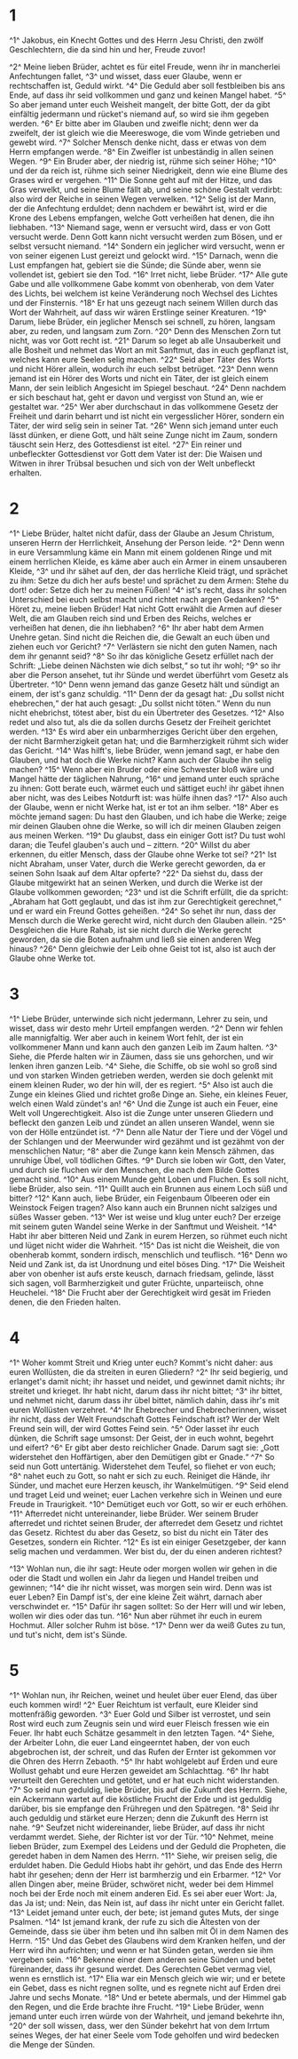 # 1
^1^ Jakobus, ein Knecht Gottes und des Herrn Jesu Christi, den zwölf Geschlechtern, die da sind hin und her, Freude zuvor! 

^2^ Meine lieben Brüder, achtet es für eitel Freude, wenn ihr in mancherlei Anfechtungen fallet, ^3^ und wisset, dass euer Glaube, wenn er rechtschaffen ist, Geduld wirkt. ^4^ Die Geduld aber soll festbleiben bis ans Ende, auf dass ihr seid vollkommen und ganz und keinen Mangel habet. ^5^ So aber jemand unter euch Weisheit mangelt, der bitte Gott, der da gibt einfältig jedermann und rücket's niemand auf, so wird sie ihm gegeben werden. ^6^ Er bitte aber im Glauben und zweifle nicht; denn wer da zweifelt, der ist gleich wie die Meereswoge, die vom Winde getrieben und gewebt wird. ^7^ Solcher Mensch denke nicht, dass er etwas von dem Herrn empfangen werde. ^8^ Ein Zweifler ist unbeständig in allen seinen Wegen. ^9^ Ein Bruder aber, der niedrig ist, rühme sich seiner Höhe; ^10^ und der da reich ist, rühme sich seiner Niedrigkeit, denn wie eine Blume des Grases wird er vergehen. ^11^ Die Sonne geht auf mit der Hitze, und das Gras verwelkt, und seine Blume fällt ab, und seine schöne Gestalt verdirbt: also wird der Reiche in seinen Wegen verwelken. ^12^ Selig ist der Mann, der die Anfechtung erduldet; denn nachdem er bewährt ist, wird er die Krone des Lebens empfangen, welche Gott verheißen hat denen, die ihn liebhaben. ^13^ Niemand sage, wenn er versucht wird, dass er von Gott versucht werde. Denn Gott kann nicht versucht werden zum Bösen, und er selbst versucht niemand. ^14^ Sondern ein jeglicher wird versucht, wenn er von seiner eigenen Lust gereizt und gelockt wird. ^15^ Darnach, wenn die Lust empfangen hat, gebiert sie die Sünde; die Sünde aber, wenn sie vollendet ist, gebiert sie den Tod. ^16^ Irret nicht, liebe Brüder. ^17^ Alle gute Gabe und alle vollkommene Gabe kommt von obenherab, von dem Vater des Lichts, bei welchem ist keine Veränderung noch Wechsel des Lichtes und der Finsternis. ^18^ Er hat uns gezeugt nach seinem Willen durch das Wort der Wahrheit, auf dass wir wären Erstlinge seiner Kreaturen. ^19^ Darum, liebe Brüder, ein jeglicher Mensch sei schnell, zu hören, langsam aber, zu reden, und langsam zum Zorn. ^20^ Denn des Menschen Zorn tut nicht, was vor Gott recht ist. ^21^ Darum so leget ab alle Unsauberkeit und alle Bosheit und nehmet das Wort an mit Sanftmut, das in euch gepflanzt ist, welches kann eure Seelen selig machen. ^22^ Seid aber Täter des Worts und nicht Hörer allein, wodurch ihr euch selbst betrüget. ^23^ Denn wenn jemand ist ein Hörer des Worts und nicht ein Täter, der ist gleich einem Mann, der sein leiblich Angesicht im Spiegel beschaut. ^24^ Denn nachdem er sich beschaut hat, geht er davon und vergisst von Stund an, wie er gestaltet war. ^25^ Wer aber durchschaut in das vollkommene Gesetz der Freiheit und darin beharrt und ist nicht ein vergesslicher Hörer, sondern ein Täter, der wird selig sein in seiner Tat. ^26^ Wenn sich jemand unter euch lässt dünken, er diene Gott, und hält seine Zunge nicht im Zaum, sondern täuscht sein Herz, des Gottesdienst ist eitel. ^27^ Ein reiner und unbefleckter Gottesdienst vor Gott dem Vater ist der: Die Waisen und Witwen in ihrer Trübsal besuchen und sich von der Welt unbefleckt erhalten.

# 2
^1^ Liebe Brüder, haltet nicht dafür, dass der Glaube an Jesum Christum, unseren Herrn der Herrlichkeit, Ansehung der Person leide. ^2^ Denn wenn in eure Versammlung käme ein Mann mit einem goldenen Ringe und mit einem herrlichen Kleide, es käme aber auch ein Armer in einem unsauberen Kleide, ^3^ und ihr sähet auf den, der das herrliche Kleid trägt, und sprächet zu ihm: Setze du dich her aufs beste! und sprächet zu dem Armen: Stehe du dort! oder: Setze dich her zu meinen Füßen! ^4^ ist's recht, dass ihr solchen Unterschied bei euch selbst macht und richtet nach argen Gedanken? ^5^ Höret zu, meine lieben Brüder! Hat nicht Gott erwählt die Armen auf dieser Welt, die am Glauben reich sind und Erben des Reichs, welches er verheißen hat denen, die ihn liebhaben? ^6^ Ihr aber habt dem Armen Unehre getan. Sind nicht die Reichen die, die Gewalt an euch üben und ziehen euch vor Gericht? ^7^ Verlästern sie nicht den guten Namen, nach dem ihr genannt seid? ^8^ So ihr das königliche Gesetz erfüllet nach der Schrift: „Liebe deinen Nächsten wie dich selbst,“ so tut ihr wohl; ^9^ so ihr aber die Person ansehet, tut ihr Sünde und werdet überführt vom Gesetz als Übertreter. ^10^ Denn wenn jemand das ganze Gesetz hält und sündigt an einem, der ist's ganz schuldig. ^11^ Denn der da gesagt hat: „Du sollst nicht ehebrechen,“ der hat auch gesagt: „Du sollst nicht töten.“ Wenn du nun nicht ehebrichst, tötest aber, bist du ein Übertreter des Gesetzes. ^12^ Also redet und also tut, als die da sollen durchs Gesetz der Freiheit gerichtet werden. ^13^ Es wird aber ein unbarmherziges Gericht über den ergehen, der nicht Barmherzigkeit getan hat; und die Barmherzigkeit rühmt sich wider das Gericht. ^14^ Was hilft's, liebe Brüder, wenn jemand sagt, er habe den Glauben, und hat doch die Werke nicht? Kann auch der Glaube ihn selig machen? ^15^ Wenn aber ein Bruder oder eine Schwester bloß wäre und Mangel hätte der täglichen Nahrung, ^16^ und jemand unter euch spräche zu ihnen: Gott berate euch, wärmet euch und sättiget euch! ihr gäbet ihnen aber nicht, was des Leibes Notdurft ist: was hülfe ihnen das? ^17^ Also auch der Glaube, wenn er nicht Werke hat, ist er tot an ihm selber. ^18^ Aber es möchte jemand sagen: Du hast den Glauben, und ich habe die Werke; zeige mir deinen Glauben ohne die Werke, so will ich dir meinen Glauben zeigen aus meinen Werken. ^19^ Du glaubst, dass ein einiger Gott ist? Du tust wohl daran; die Teufel glauben's auch und – zittern. ^20^ Willst du aber erkennen, du eitler Mensch, dass der Glaube ohne Werke tot sei? ^21^ Ist nicht Abraham, unser Vater, durch die Werke gerecht geworden, da er seinen Sohn Isaak auf dem Altar opferte? ^22^ Da siehst du, dass der Glaube mitgewirkt hat an seinen Werken, und durch die Werke ist der Glaube vollkommen geworden; ^23^ und ist die Schrift erfüllt, die da spricht: „Abraham hat Gott geglaubt, und das ist ihm zur Gerechtigkeit gerechnet,“ und er ward ein Freund Gottes geheißen. ^24^ So sehet ihr nun, dass der Mensch durch die Werke gerecht wird, nicht durch den Glauben allein. ^25^ Desgleichen die Hure Rahab, ist sie nicht durch die Werke gerecht geworden, da sie die Boten aufnahm und ließ sie einen anderen Weg hinaus? ^26^ Denn gleichwie der Leib ohne Geist tot ist, also ist auch der Glaube ohne Werke tot.

# 3
^1^ Liebe Brüder, unterwinde sich nicht jedermann, Lehrer zu sein, und wisset, dass wir desto mehr Urteil empfangen werden. ^2^ Denn wir fehlen alle mannigfaltig. Wer aber auch in keinem Wort fehlt, der ist ein vollkommener Mann und kann auch den ganzen Leib im Zaum halten. ^3^ Siehe, die Pferde halten wir in Zäumen, dass sie uns gehorchen, und wir lenken ihren ganzen Leib. ^4^ Siehe, die Schiffe, ob sie wohl so groß sind und von starken Winden getrieben werden, werden sie doch gelenkt mit einem kleinen Ruder, wo der hin will, der es regiert. ^5^ Also ist auch die Zunge ein kleines Glied und richtet große Dinge an. Siehe, ein kleines Feuer, welch einen Wald zündet's an! ^6^ Und die Zunge ist auch ein Feuer, eine Welt voll Ungerechtigkeit. Also ist die Zunge unter unseren Gliedern und befleckt den ganzen Leib und zündet an allen unseren Wandel, wenn sie von der Hölle entzündet ist. ^7^ Denn alle Natur der Tiere und der Vögel und der Schlangen und der Meerwunder wird gezähmt und ist gezähmt von der menschlichen Natur; ^8^ aber die Zunge kann kein Mensch zähmen, das unruhige Übel, voll tödlichen Giftes. ^9^ Durch sie loben wir Gott, den Vater, und durch sie fluchen wir den Menschen, die nach dem Bilde Gottes gemacht sind. ^10^ Aus einem Munde geht Loben und Fluchen. Es soll nicht, liebe Brüder, also sein. ^11^ Quillt auch ein Brunnen aus einem Loch süß und bitter? ^12^ Kann auch, liebe Brüder, ein Feigenbaum Ölbeeren oder ein Weinstock Feigen tragen? Also kann auch ein Brunnen nicht salziges und süßes Wasser geben. ^13^ Wer ist weise und klug unter euch? Der erzeige mit seinem guten Wandel seine Werke in der Sanftmut und Weisheit. ^14^ Habt ihr aber bitteren Neid und Zank in eurem Herzen, so rühmet euch nicht und lüget nicht wider die Wahrheit. ^15^ Das ist nicht die Weisheit, die von obenherab kommt, sondern irdisch, menschlich und teuflisch. ^16^ Denn wo Neid und Zank ist, da ist Unordnung und eitel böses Ding. ^17^ Die Weisheit aber von obenher ist aufs erste keusch, darnach friedsam, gelinde, lässt sich sagen, voll Barmherzigkeit und guter Früchte, unparteiisch, ohne Heuchelei. ^18^ Die Frucht aber der Gerechtigkeit wird gesät im Frieden denen, die den Frieden halten.

# 4
^1^ Woher kommt Streit und Krieg unter euch? Kommt's nicht daher: aus euren Wollüsten, die da streiten in euren Gliedern? ^2^ Ihr seid begierig, und erlanget's damit nicht; ihr hasset und neidet, und gewinnet damit nichts; ihr streitet und krieget. Ihr habt nicht, darum dass ihr nicht bittet; ^3^ ihr bittet, und nehmet nicht, darum dass ihr übel bittet, nämlich dahin, dass ihr's mit euren Wollüsten verzehret. ^4^ Ihr Ehebrecher und Ehebrecherinnen, wisset ihr nicht, dass der Welt Freundschaft Gottes Feindschaft ist? Wer der Welt Freund sein will, der wird Gottes Feind sein. ^5^ Oder lasset ihr euch dünken, die Schrift sage umsonst: Der Geist, der in euch wohnt, begehrt und eifert? ^6^ Er gibt aber desto reichlicher Gnade. Darum sagt sie: „Gott widerstehet den Hoffärtigen, aber den Demütigen gibt er Gnade.“ ^7^ So seid nun Gott untertänig. Widerstehet dem Teufel, so fliehet er von euch; ^8^ nahet euch zu Gott, so naht er sich zu euch. Reiniget die Hände, ihr Sünder, und machet eure Herzen keusch, ihr Wankelmütigen. ^9^ Seid elend und traget Leid und weinet; euer Lachen verkehre sich in Weinen und eure Freude in Traurigkeit. ^10^ Demütiget euch vor Gott, so wir er euch erhöhen. ^11^ Afterredet nicht untereinander, liebe Brüder. Wer seinem Bruder afterredet und richtet seinen Bruder, der afterredet dem Gesetz und richtet das Gesetz. Richtest du aber das Gesetz, so bist du nicht ein Täter des Gesetzes, sondern ein Richter. ^12^ Es ist ein einiger Gesetzgeber, der kann selig machen und verdammen. Wer bist du, der du einen anderen richtest? 

^13^ Wohlan nun, die ihr sagt: Heute oder morgen wollen wir gehen in die oder die Stadt und wollen ein Jahr da liegen und Handel treiben und gewinnen; ^14^ die ihr nicht wisset, was morgen sein wird. Denn was ist euer Leben? Ein Dampf ist's, der eine kleine Zeit währt, darnach aber verschwindet er. ^15^ Dafür ihr sagen solltet: So der Herr will und wir leben, wollen wir dies oder das tun. ^16^ Nun aber rühmet ihr euch in eurem Hochmut. Aller solcher Ruhm ist böse. ^17^ Denn wer da weiß Gutes zu tun, und tut's nicht, dem ist's Sünde.

# 5
^1^ Wohlan nun, ihr Reichen, weinet und heulet über euer Elend, das über euch kommen wird! ^2^ Euer Reichtum ist verfault, eure Kleider sind mottenfräßig geworden. ^3^ Euer Gold und Silber ist verrostet, und sein Rost wird euch zum Zeugnis sein und wird euer Fleisch fressen wie ein Feuer. Ihr habt euch Schätze gesammelt in den letzten Tagen. ^4^ Siehe, der Arbeiter Lohn, die euer Land eingeerntet haben, der von euch abgebrochen ist, der schreit, und das Rufen der Ernter ist gekommen vor die Ohren des Herrn Zebaoth. ^5^ Ihr habt wohlgelebt auf Erden und eure Wollust gehabt und eure Herzen geweidet am Schlachttag. ^6^ Ihr habt verurteilt den Gerechten und getötet, und er hat euch nicht widerstanden. ^7^ So seid nun geduldig, liebe Brüder, bis auf die Zukunft des Herrn. Siehe, ein Ackermann wartet auf die köstliche Frucht der Erde und ist geduldig darüber, bis sie empfange den Frühregen und den Spätregen. ^8^ Seid ihr auch geduldig und stärket eure Herzen; denn die Zukunft des Herrn ist nahe. ^9^ Seufzet nicht widereinander, liebe Brüder, auf dass ihr nicht verdammt werdet. Siehe, der Richter ist vor der Tür. ^10^ Nehmet, meine lieben Brüder, zum Exempel des Leidens und der Geduld die Propheten, die geredet haben in dem Namen des Herrn. ^11^ Siehe, wir preisen selig, die erduldet haben. Die Geduld Hiobs habt ihr gehört, und das Ende des Herrn habt ihr gesehen; denn der Herr ist barmherzig und ein Erbarmer. ^12^ Vor allen Dingen aber, meine Brüder, schwöret nicht, weder bei dem Himmel noch bei der Erde noch mit einem anderen Eid. Es sei aber euer Wort: Ja, das Ja ist; und: Nein, das Nein ist, auf dass ihr nicht unter ein Gericht fallet. ^13^ Leidet jemand unter euch, der bete; ist jemand gutes Muts, der singe Psalmen. ^14^ Ist jemand krank, der rufe zu sich die Ältesten von der Gemeinde, dass sie über ihm beten und ihn salben mit Öl in dem Namen des Herrn. ^15^ Und das Gebet des Glaubens wird dem Kranken helfen, und der Herr wird ihn aufrichten; und wenn er hat Sünden getan, werden sie ihm vergeben sein. ^16^ Bekenne einer dem anderen seine Sünden und betet füreinander, dass ihr gesund werdet. Des Gerechten Gebet vermag viel, wenn es ernstlich ist. ^17^ Elia war ein Mensch gleich wie wir; und er betete ein Gebet, dass es nicht regnen sollte, und es regnete nicht auf Erden drei Jahre und sechs Monate. ^18^ Und er betete abermals, und der Himmel gab den Regen, und die Erde brachte ihre Frucht. ^19^ Liebe Brüder, wenn jemand unter euch irren würde von der Wahrheit, und jemand bekehrte ihn, ^20^ der soll wissen, dass, wer den Sünder bekehrt hat von dem Irrtum seines Weges, der hat einer Seele vom Tode geholfen und wird bedecken die Menge der Sünden.